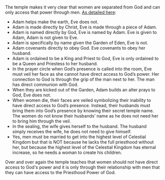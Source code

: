 The temple makes it very clear that women are separated from God and can only access that power through men.  [As detailed here](http://exmormon.org/phorum/read.php?2,1305696,1305696,quote=1):

* Adam helps make the earth, Eve does not.
* Adam is made directly by Christ, Eve is made through a piece of Adam.
* Adam is named directly by God, Eve is named by Adam. Eve is given to Adam, Adam is not given to Eve.
* Adam is specifically by name given the Garden of Eden, Eve is not.
* Adam covenants directly to obey God. Eve covenants to obey her husband.
* Adam is ordained to be a King and Priest to God, Eve is only ordained to be a Queen and Priestess to her husband.
* In the prayer circle when God’s presence is called into the room, Eve must veil her face as she cannot have direct access to God’s power. Her connection to God is through the grip of the man next to her. The man has direct communion with God.
* When they are kicked out of the Garden, Adam builds an alter prays to God, Eve does not.
* When women die, their faces are veiled symbolizing their inability to have direct access to God’s presence. Instead, their husbands must bring them into God’s presence by knowing their secret temple name. The women do not know their husbands’ name as he does not need her to bring him through the veil.
* In the sealing, the wife gives herself to the husband. The husband simply receives the wife, he does not need to give himself.
* Yes, men must be married to get into the highest level of Celestial Kingdom but that is NOT because he lacks the full priesthood without her, but because the highest level of the Celestial Kingdom has eternal increase, so he needs a woman to create his children.

Over and over again the temple teaches that women should not have direct access to God's power and it is only through their relationship with men that they can have access to the Priesthood Power of God.
